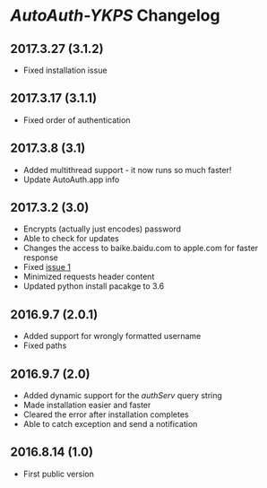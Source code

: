 # *AutoAuth-YKPS* Changelog

## 2017.3.27 (3.1.2)
* Fixed installation issue

## 2017.3.17 (3.1.1)
* Fixed order of authentication

## 2017.3.8 (3.1)
* Added multithread support - it now runs so much faster!
* Update AutoAuth.app info

## 2017.3.2 (3.0)
* Encrypts (actually just encodes) password
* Able to check for updates
* Changes the access to baike.baidu.com to apple.com for faster response
* Fixed [issue 1](https://github.com/yu-george/AutoAuth-YKPS/issues/1)
* Minimized requests header content
* Updated python install pacakge to 3.6

## 2016.9.7 (2.0.1)
* Added support for wrongly formatted username
* Fixed paths

## 2016.9.7 (2.0)
* Added dynamic support for the *authServ* query string
* Made installation easier and faster
* Cleared the error after installation completes
* Able to catch exception and send a notification

## 2016.8.14 (1.0)
* First public version
